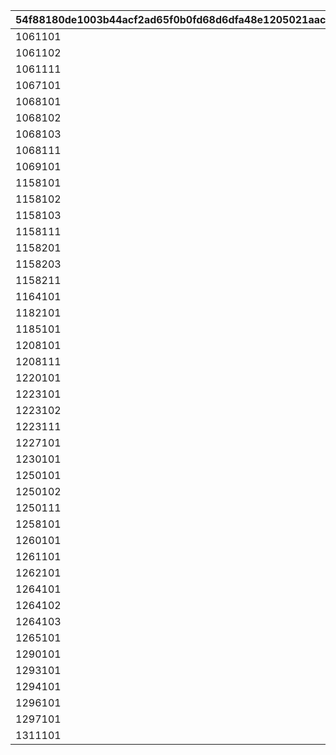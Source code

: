 |54f88180de1003b44acf2ad65f0b0fd68d6dfa48e1205021aac496eb70f8816e|9179ab2df218d7d6febe3fb0030c1395599ab2e7417ca017735efe6a152a2134|
| --- | --- |
|1061101|1061001|
|1061102|1061001|
|1061111|1061001|
|1067101|1067001|
|1068101|1068001|
|1068102|1068001|
|1068103|1068001|
|1068111|1068001|
|1069101|1069001|
|1158101|1158001|
|1158102|1158001|
|1158103|1158001|
|1158111|1158001|
|1158201|1158001|
|1158203|1158001|
|1158211|1158001|
|1164101|1164001|
|1182101|1182001|
|1185101|1185001|
|1208101|1208001|
|1208111|1208001|
|1220101|1220001|
|1223101|1223001|
|1223102|1223001|
|1223111|1223001|
|1227101|1227001|
|1230101|1230001|
|1250101|1250001|
|1250102|1250001|
|1250111|1250001|
|1258101|1258001|
|1260101|1260001|
|1261101|1261001|
|1262101|1262001|
|1264101|1264001|
|1264102|1264001|
|1264103|1264001|
|1265101|1265001|
|1290101|1290001|
|1293101|1293001|
|1294101|1294001|
|1296101|1296001|
|1297101|1297001|
|1311101|1311003|